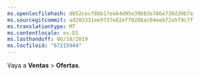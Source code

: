 ```yaml
---
ms.openlocfilehash: d052cecf8bb17ee64d95e39b83e766e738d30b7e
ms.sourcegitcommit: ad203331ee9737e82ef70206ac04eeb72a5f9c7f
ms.translationtype: MT
ms.contentlocale: es-ES
ms.lasthandoff: 06/18/2019
ms.locfileid: "67215944"
---
```

Vaya a **Ventas** > **Ofertas**.